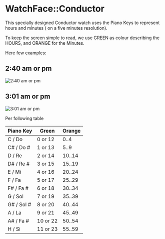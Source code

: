 # WatchFace::Conductor
This specially designed Conductor watch uses the Piano Keys to represent hours and minutes ( on a five minutes resolution).

To keep the screen simple to read, we use GREEN as colour describing the HOURS, and ORANGE for the Minutes.

Here few examples:

## 2:40 am or pm
![2:40 am or pm](https://lucatoldo.de/pineconductor/img/WatchFaceConductor_1440.jpeg)

## 3:01 am or pm
![3:01 am or pm](https://lucatoldo.de/pineconductor/img/WatchFaceConductor-1501.jpeg)


Per following table

| Piano Key | Green | Orange |
| --------- | ----- | ------ |
| C / Do    |  0 or 12 | 0..4 |
| C# / Do #    |  1 or 13 | 5..9 |
| D / Re    |  2 or 14 | 10..14 |
| D# / Re #    |  3 or 15 | 15..19 |
| E / Mi    |  4 or 16 | 20..24 |
| F / Fa    |  5 or 17 | 25..29 |
| F# / Fa #    |  6 or 18 | 30..34 |
| G / Sol    |  7 or 19 | 35..39 |
| G# / Sol #    |  8 or 20 | 40..44 |
| A / La    |  9 or 21 | 45..49 |
| A# / Fa #    |  10 or 22 | 50..54 |
| H / Si    |  11 or 23 | 55..59 |


